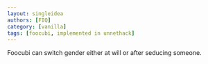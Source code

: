 ```yaml
---
layout: singleidea
authors: [FIQ]
category: [vanilla]
tags: [foocubi, implemented in unnethack]
---
```

Foocubi can switch gender either at will or after seducing someone.
